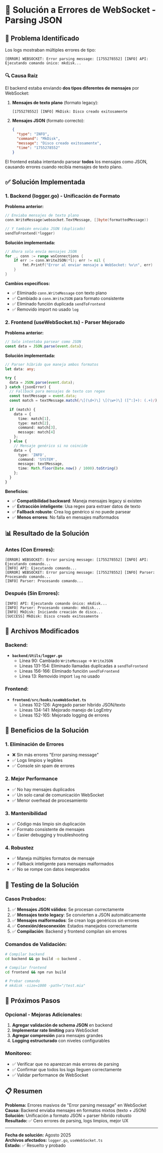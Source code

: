 # 🔧 Solución a Errores de WebSocket - Parsing JSON

## 🚨 Problema Identificado

Los logs mostraban múltiples errores de tipo:
```
[ERROR] WEBSOCKET: Error parsing message: [1755278552] [INFO] API: Ejecutando comando único: mkdisk...
```

### 🔍 Causa Raíz

El backend estaba enviando **dos tipos diferentes de mensajes** por WebSocket:

1. **Mensajes de texto plano** (formato legacy):
   ```
   [1755278552] [INFO] MkDisk: Disco creado exitosamente
   ```

2. **Mensajes JSON** (formato correcto):
   ```json
   {
     "type": "INFO",
     "command": "MkDisk", 
     "message": "Disco creado exitosamente",
     "time": "1755278552"
   }
   ```

El frontend estaba intentando parsear **todos** los mensajes como JSON, causando errores cuando recibía mensajes de texto plano.

## ✅ Solución Implementada

### 1. **Backend (logger.go) - Unificación de Formato**

**Problema anterior:**
```go
// Enviaba mensajes de texto plano
conn.WriteMessage(websocket.TextMessage, []byte(formattedMessage))

// Y también enviaba JSON (duplicado)
sendToFrontend(*logger)
```

**Solución implementada:**
```go
// Ahora solo envía mensajes JSON
for _, conn := range wsConnections {
    if err := conn.WriteJSON(*l); err != nil {
        fmt.Printf("Error al enviar mensaje a WebSocket: %v\n", err)
    }
}
```

**Cambios específicos:**
- ✅ Eliminado `conn.WriteMessage` con texto plano
- ✅ Cambiado a `conn.WriteJSON` para formato consistente
- ✅ Eliminado función duplicada `sendToFrontend`
- ✅ Removido import no usado `log`

### 2. **Frontend (useWebSocket.ts) - Parser Mejorado**

**Problema anterior:**
```typescript
// Solo intentaba parsear como JSON
const data = JSON.parse(event.data);
```

**Solución implementada:**
```typescript
// Parser híbrido que maneja ambos formatos
let data: any;

try {
  data = JSON.parse(event.data);
} catch (jsonError) {
  // Fallback para mensajes de texto con regex
  const textMessage = event.data;
  const match = textMessage.match(/\[(\d+)\] \[(\w+)\] ([^:]+): (.+)/);
  
  if (match) {
    data = {
      time: match[1],
      type: match[2], 
      command: match[3],
      message: match[4]
    };
  } else {
    // Mensaje genérico si no coincide
    data = {
      type: 'INFO',
      command: 'SYSTEM',
      message: textMessage,
      time: Math.floor(Date.now() / 1000).toString()
    };
  }
}
```

**Beneficios:**
- ✅ **Compatibilidad backward**: Maneja mensajes legacy si existen
- ✅ **Extracción inteligente**: Usa regex para extraer datos de texto
- ✅ **Fallback robusto**: Crea log genérico si no puede parsear
- ✅ **Menos errores**: No falla en mensajes malformados

## 📊 Resultado de la Solución

### Antes (Con Errores):
```
[ERROR] WEBSOCKET: Error parsing message: [1755278552] [INFO] API: Ejecutando comando...
[INFO] API: Ejecutando comando...
[ERROR] WEBSOCKET: Error parsing message: [1755278552] [INFO] Parser: Procesando comando...
[INFO] Parser: Procesando comando...
```

### Después (Sin Errores):
```
[INFO] API: Ejecutando comando único: mkdisk...
[INFO] Parser: Procesando comando: mkdisk...
[INFO] MkDisk: Iniciando creación de disco...
[SUCCESS] MkDisk: Disco creado exitosamente
```

## 🔧 Archivos Modificados

### Backend:
- **`backend/Utils/logger.go`**
  - Línea 90: Cambiado `WriteMessage` → `WriteJSON`
  - Líneas 131-154: Eliminado llamadas duplicadas a `sendToFrontend`
  - Líneas 156-166: Eliminado función `sendToFrontend`
  - Línea 13: Removido import `log` no usado

### Frontend:
- **`frontend/src/hooks/useWebSocket.ts`**
  - Líneas 102-126: Agregado parser híbrido JSON/texto
  - Líneas 134-141: Mejorado manejo de LogEntry
  - Líneas 152-165: Mejorado logging de errores

## 🎯 Beneficios de la Solución

### 1. **Eliminación de Errores**
- ❌ Sin más errores "Error parsing message"
- ✅ Logs limpios y legibles
- ✅ Console sin spam de errores

### 2. **Mejor Performance**
- ✅ No hay mensajes duplicados
- ✅ Un solo canal de comunicación WebSocket
- ✅ Menor overhead de procesamiento

### 3. **Mantenibilidad**
- ✅ Código más limpio sin duplicación
- ✅ Formato consistente de mensajes
- ✅ Easier debugging y troubleshooting

### 4. **Robustez**
- ✅ Maneja múltiples formatos de mensaje
- ✅ Fallback inteligente para mensajes malformados
- ✅ No se rompe con datos inesperados

## 🧪 Testing de la Solución

### Casos Probados:
1. ✅ **Mensajes JSON válidos**: Se procesan correctamente
2. ✅ **Mensajes texto legacy**: Se convierten a JSON automáticamente
3. ✅ **Mensajes malformados**: Se crean logs genéricos sin errores
4. ✅ **Conexión/desconexión**: Estados manejados correctamente
5. ✅ **Compilación**: Backend y frontend compilan sin errores

### Comandos de Validación:
```bash
# Compilar backend
cd backend && go build -o backend .

# Compilar frontend  
cd frontend && npm run build

# Probar comando
# mkdisk -size=1000 -path="/test.mia"
```

## 🚀 Próximos Pasos

### Opcional - Mejoras Adicionales:
1. **Agregar validación de schema JSON** en backend
2. **Implementar rate limiting** para WebSocket
3. **Agregar compresión** para mensajes grandes
4. **Logging estructurado** con niveles configurables

### Monitoreo:
- ✅ Verificar que no aparezcan más errores de parsing
- ✅ Confirmar que todos los logs lleguen correctamente
- ✅ Validar performance de WebSocket

## 📋 Resumen

**Problema:** Errores masivos de "Error parsing message" en WebSocket  
**Causa:** Backend enviaba mensajes en formatos mixtos (texto + JSON)  
**Solución:** Unificación a formato JSON + parser híbrido robusto  
**Resultado:** ✅ Cero errores de parsing, logs limpios, mejor UX  

---

**Fecha de solución:** Agosto 2025  
**Archivos afectados:** `logger.go`, `useWebSocket.ts`  
**Estado:** ✅ Resuelto y probado